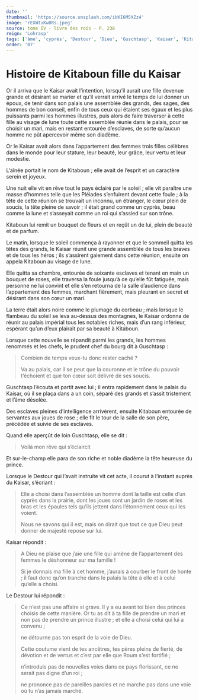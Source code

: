 ```yaml
---
date: ''
thumbnail: 'https://source.unsplash.com/ibKI6M5XZz4'
image: 'rEXWtuKw8Rs.jpeg'
source: tome IV - livre des rois - P. 238
reign: 'Lohrasp'
tags: ['âme', 'cyprès', 'Destour', 'Dieu', 'Guschtasp', 'Kaisar', 'Kitaboun', 'Pléiades', 'Roum']
order: '07'
---
```


# Histoire de Kitaboun fille du Kaisar

Or il arriva que le Kaisar avait l’intention, lorsqu’il aurait une fille devenue grande et désirant se marier et qu’il verrait arrivé le temps de lui donner un époux, de tenir dans son palais une assemblée des grands, des sages, des hommes de bon conseil, enfin de tous ceux qui étaient ses égaux et les plus puissants parmi les hommes illustres, puis alors de faire traverser à cette fille au visage de lune toute cette assemblée réunie dans le palais, pour se choisir un mari, mais en restant entourée d’esclaves, de sorte qu’aucun homme ne pût apercevoir même son diadème.

Or le Kaisar avait alors dans l’appartement des femmes trois filles célèbres dans le monde pour leur stature, leur beauté, leur grâce, leur vertu et leur modestie.

L’aînée portait le nom de Kitaboun ; elle avait de l’esprit et un caractère serein et joyeux.

Une nuit elle vit en rêve tout le pays éclairé par le soleil ; elle vit paraître une masse d’hommes telle que les Pléiades s’enfuirent devant cette foule ; à la tête de cette réunion se trouvait un inconnu, un étranger, le cœur plein de soucis, la tête pleine de savoir ; il était grand comme un cyprès, beau comme la lune et s’asseyait comme un roi qui s’assied sur son trône.

Kitaboun lui remit un bouquet de fleurs et en reçût un de lui, plein de beauté et de parfum.

Le matin, lorsque le soleil commença à rayonner et que le sommeil quitta les têtes des grands, le Kaisar réunit une grande assemblée de tous les braves et de tous les héros ; ils s’assirent gaiement dans cette réunion, ensuite on appela Kitaboun au visage de lune.

Elle quitta sa chambre, entourée de soixante esclaves et tenant en main un bouquet de roses, elle traversa la foule jusqu’à ce qu’elle fût fatiguée, mais personne ne lui convint et elle s’en retourna de la salle d’audience dans l’appartement des femmes, marchant fièrement, mais pleurant en secret et désirant dans son cœur un mari.

La terre était alors noire comme le plumage du corbeau ; mais lorsque le flambeau du soleil se leva au-dessus des montagnes, le Kaisar ordonna de réunir au palais impérial tous les notables riches, mais d’un rang inférieur, espérant qu’un d’eux plairait par sa beauté à Kitaboun.

Lorsque cette nouvelle se répandit parmi les grands, les hommes renommés et les chefs, le prudent chef du bourg dit à Guschtasp :

> Combien de temps veux-tu donc rester caché ?
>
> Va au palais, car il se peut que la couronne et le trône du pouvoir t’échoient et que ton cœur soit délivré de ses soucis.

Guschtasp l’écouta et partit avec lui ; il entra rapidement dans le palais du Kaisar, où il se plaça dans a un coin, séparé des grands et s’assit tristement et l’âme désolée.

Des esclaves pleines d’intelligence arrivèrent, ensuite Kitaboun entourée de servantes aux joues de rose ; elle fit le tour de la salle de son père, précédée et suivie de ses esclaves.

Quand elle aperçût de loin Guschtasp, elle se dit :

> Voilà mon rêve qui s’éclaircit

Et sur-le-champ elle para de son riche et noble diadème la tête heureuse du prince.

Lorsque le Destour qui l’avait instruite vit cet acte, il courut à l’instant auprès du Kaisar, s’écriant :

> Elle a choisi dans l’assemblée un homme dont la taille est celle d’un cyprès dans la prairie, dont les joues sont un jardin de roses et les bras et les épaules tels qu’ils jettent dans l’étonnement ceux qui les voient.
>
> Nous ne savons qui il est, mais on dirait que tout ce que Dieu peut donner de majesté repose sur lui.

Kaisar répondit :

> A Dieu ne plaise que j’aie une fille qui amène de l’appartement des femmes le déshonneur sur ma famille !
>
> Si je donnais ma fille à cet homme, j’aurais à courber le front de honte ; il faut donc qu’on tranche dans le palais la tête à
> elle et à celui qu’elle a choisi.

Le Destour lui répondit :

> Ce n’est pas une affaire si grave.
> Il y a eu avant toi bien des princes choisis de cette manière.
> Or tu as dit à ta fille de prendre un mari et non pas de prendre un prince illustre ; et elle a choisi celui qui lui a convenu ;
>
> ne détourne pas ton esprit de la voie de Dieu.
>
> Cette coutume vient de tes ancêtres, tes pères pleins de fierté, de dévotion et de vertus et c’est par elle que Roum s’est fortifié ;
>
> n’introduis pas de nouvelles voies dans ce pays florissant, ce ne serait pas digne d’un roi ;
>
> ne prononce pas de pareilles paroles et ne marche pas dans une voie où tu n’as jamais marché.
